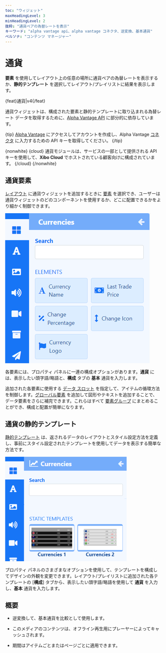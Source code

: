 ```yaml
---
toc: "ウィジェット"
maxHeadingLevel: 3
minHeadingLevel: 2
抜粋: "通貨ペアの為替レートを表示"
キーワード: "alpha vantage api、alpha vantage コネクタ、逆変換、基本通貨"
ペルソナ: "コンテンツ マネージャー"
---
```


# 通貨

**要素** を使用してレイアウト上の任意の場所に通貨ペアの為替レートを表示するか、**静的テンプレート** を選択してレイアウト/プレイリストに結果を表示します。

{feat}通貨|v4{/feat}

通貨ウィジェットは、構成された要素と静的テンプレートに取り込まれる為替レート データを取得するために、[Alpha Vantage API](https://www.alphavantage.co/) に部分的に依存しています。

{tip}
[Alpha Vantage](https://www.alphavantage.co/support/#api-key) にアクセスしてアカウントを作成し、Alpha Vantage [コネクタ](media_modules.html#content-connectors) に入力するための API キーを取得してください。
{/tip}

{nonwhite}
{cloud}
通貨モジュールは、サービスの一部として提供される API キーを使用して、**Xibo Cloud** でホストされている顧客向けに構成されています。
{/cloud}
{/nonwhite}

## 通貨要素

[レイアウト](layouts_editor.html) に通貨ウィジェットを追加するときに [要素](layouts_editor#content-data-widgets-and-elements) を選択でき、ユーザーは通貨ウィジェットのどのコンポーネントを使用するか、どこに配置できるかをより細かく制御できます。

![通貨要素](img/v4_media_modules_currencies_elements.png)

各要素には、プロパティ パネルに一連の構成オプションがあります。**通貨** には、表示したい頭字語/略語と、**構成** タブの **基本** 通貨を入力します。

追加された各要素に使用する [データ スロット](layouts_editor.html#content-data-slots) を指定して、アイテムの循環方法を制御します。[グローバル要素](layouts_editor.html#content-global-elements) を追加して図形やテキストを追加することで、データ要素をさらに補完できます。これらはすべて [要素グループ](layouts_editor.html#content-grouping-elements) にまとめることができ、構成と配置が簡単になります。

## 通貨の静的テンプレート

[静的テンプレート](layouts_editor.html#content-static-templates) は、返されるデータのレイアウトとスタイル設定方法を定義し、事前にスタイル設定されたテンプレートを使用してデータを表示する簡単な方法です。

![通貨テンプレート](img/v4_media_modules_currencies_templates.png)

プロパティ パネルのさまざまなオプションを使用して、テンプレートを構成してデザインの外観を変更できます。レイアウト/プレイリストに追加された各テンプレートの [**構成**] タブから、表示したい頭字語/略語を使用して **通貨** を入力し、**基本** 通貨を入力します。

## 概要

- 逆変換して、基本通貨を比較として使用します。

- このメディアのコンテンツは、オフライン再生用にプレーヤーによってキャッシュされます。

- 期間はアイテムごとまたはページごとに適用できます。

